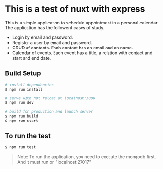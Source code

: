 # This is a test of nuxt with express

This is a simple application to schedule appointment in a personal calendar. The application has the followent cases of study.

- Login by email and password.
- Register a user by email and password.
- CRUD of cantacts. Each contact has an email and an name.
- Calendar of events. Each event has a title, a relation with contact and start and end date.

## Build Setup

``` bash
# install dependencies
$ npm run install

# serve with hot reload at localhost:3000
$ npm run dev

# build for production and launch server
$ npm run build
$ npm run start
```

## To run the test

```bash
$ npm run test
```

> Note: To run the application, you need to execute the mongodb first. And it must run on "localhost:27017"
